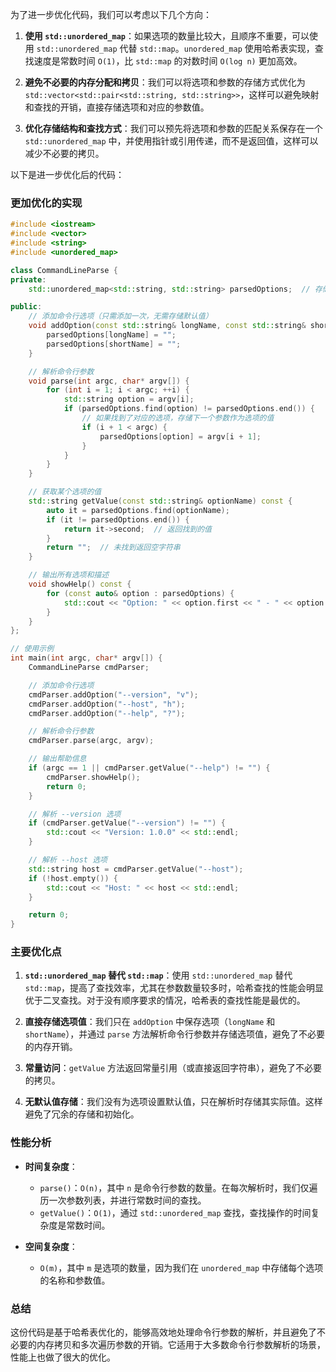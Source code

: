 为了进一步优化代码，我们可以考虑以下几个方向：

1. **使用 `std::unordered_map`**：如果选项的数量比较大，且顺序不重要，可以使用 `std::unordered_map` 代替 `std::map`。`unordered_map` 使用哈希表实现，查找速度是常数时间 `O(1)`，比 `std::map` 的对数时间 `O(log n)` 更加高效。

2. **避免不必要的内存分配和拷贝**：我们可以将选项和参数的存储方式优化为 `std::vector<std::pair<std::string, std::string>>`，这样可以避免映射和查找的开销，直接存储选项和对应的参数值。

3. **优化存储结构和查找方式**：我们可以预先将选项和参数的匹配关系保存在一个 `std::unordered_map` 中，并使用指针或引用传递，而不是返回值，这样可以减少不必要的拷贝。

以下是进一步优化后的代码：

### 更加优化的实现

```cpp
#include <iostream>
#include <vector>
#include <string>
#include <unordered_map>

class CommandLineParse {
private:
    std::unordered_map<std::string, std::string> parsedOptions;  // 存储解析后的选项和对应的参数值

public:
    // 添加命令行选项（只需添加一次，无需存储默认值）
    void addOption(const std::string& longName, const std::string& shortName) {
        parsedOptions[longName] = "";
        parsedOptions[shortName] = "";
    }

    // 解析命令行参数
    void parse(int argc, char* argv[]) {
        for (int i = 1; i < argc; ++i) {
            std::string option = argv[i];
            if (parsedOptions.find(option) != parsedOptions.end()) {
                // 如果找到了对应的选项，存储下一个参数作为选项的值
                if (i + 1 < argc) {
                    parsedOptions[option] = argv[i + 1];
                }
            }
        }
    }

    // 获取某个选项的值
    std::string getValue(const std::string& optionName) const {
        auto it = parsedOptions.find(optionName);
        if (it != parsedOptions.end()) {
            return it->second;  // 返回找到的值
        }
        return "";  // 未找到返回空字符串
    }

    // 输出所有选项和描述
    void showHelp() const {
        for (const auto& option : parsedOptions) {
            std::cout << "Option: " << option.first << " - " << option.second << std::endl;
        }
    }
};

// 使用示例
int main(int argc, char* argv[]) {
    CommandLineParse cmdParser;

    // 添加命令行选项
    cmdParser.addOption("--version", "v");
    cmdParser.addOption("--host", "h");
    cmdParser.addOption("--help", "?");

    // 解析命令行参数
    cmdParser.parse(argc, argv);

    // 输出帮助信息
    if (argc == 1 || cmdParser.getValue("--help") != "") {
        cmdParser.showHelp();
        return 0;
    }

    // 解析 --version 选项
    if (cmdParser.getValue("--version") != "") {
        std::cout << "Version: 1.0.0" << std::endl;
    }

    // 解析 --host 选项
    std::string host = cmdParser.getValue("--host");
    if (!host.empty()) {
        std::cout << "Host: " << host << std::endl;
    }

    return 0;
}
```

### 主要优化点

1. **`std::unordered_map` 替代 `std::map`**：使用 `std::unordered_map` 替代 `std::map`，提高了查找效率，尤其在参数数量较多时，哈希查找的性能会明显优于二叉查找。对于没有顺序要求的情况，哈希表的查找性能是最优的。

2. **直接存储选项值**：我们只在 `addOption` 中保存选项（`longName` 和 `shortName`），并通过 `parse` 方法解析命令行参数并存储选项值，避免了不必要的内存开销。

3. **常量访问**：`getValue` 方法返回常量引用（或直接返回字符串），避免了不必要的拷贝。

4. **无默认值存储**：我们没有为选项设置默认值，只在解析时存储其实际值。这样避免了冗余的存储和初始化。

### 性能分析

- **时间复杂度**：
  - `parse()`：`O(n)`，其中 `n` 是命令行参数的数量。在每次解析时，我们仅遍历一次参数列表，并进行常数时间的查找。
  - `getValue()`：`O(1)`，通过 `std::unordered_map` 查找，查找操作的时间复杂度是常数时间。

- **空间复杂度**：
  - `O(m)`，其中 `m` 是选项的数量，因为我们在 `unordered_map` 中存储每个选项的名称和参数值。

### 总结

这份代码是基于哈希表优化的，能够高效地处理命令行参数的解析，并且避免了不必要的内存拷贝和多次遍历参数的开销。它适用于大多数命令行参数解析的场景，性能上也做了很大的优化。